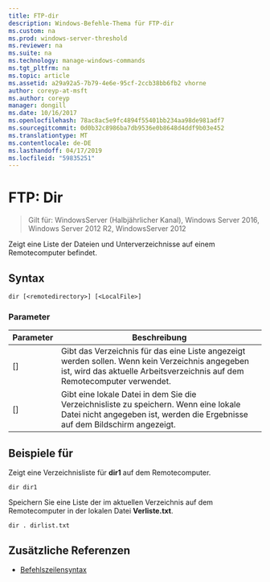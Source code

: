 ```yaml
---
title: FTP-dir
description: Windows-Befehle-Thema für FTP-dir
ms.custom: na
ms.prod: windows-server-threshold
ms.reviewer: na
ms.suite: na
ms.technology: manage-windows-commands
ms.tgt_pltfrm: na
ms.topic: article
ms.assetid: a29a92a5-7b79-4e6e-95cf-2ccb38bb6fb2 vhorne
author: coreyp-at-msft
ms.author: coreyp
manager: dongill
ms.date: 10/16/2017
ms.openlocfilehash: 78ac8ac5e9fc4894f55401bb234aa98de981adf7
ms.sourcegitcommit: 0d0b32c8986ba7db9536e0b8648d4ddf9b03e452
ms.translationtype: MT
ms.contentlocale: de-DE
ms.lasthandoff: 04/17/2019
ms.locfileid: "59835251"
---
```

# <a name="ftp-dir"></a>FTP: Dir

>Gilt für: WindowsServer (Halbjährlicher Kanal), Windows Server 2016, Windows Server 2012 R2, WindowsServer 2012

Zeigt eine Liste der Dateien und Unterverzeichnisse auf einem Remotecomputer befindet.   
## <a name="syntax"></a>Syntax  
```  
dir [<remotedirectory>] [<LocalFile>]  
```  
### <a name="parameters"></a>Parameter  
|Parameter|Beschreibung|  
|-------|--------|  
|[<remotedirectory>]|Gibt das Verzeichnis für das eine Liste angezeigt werden sollen. Wenn kein Verzeichnis angegeben ist, wird das aktuelle Arbeitsverzeichnis auf dem Remotecomputer verwendet.|  
|[<LocalFile>]|Gibt eine lokale Datei in dem Sie die Verzeichnisliste zu speichern. Wenn eine lokale Datei nicht angegeben ist, werden die Ergebnisse auf dem Bildschirm angezeigt.|  
## <a name="BKMK_Examples"></a>Beispiele für  
Zeigt eine Verzeichnisliste für **dir1** auf dem Remotecomputer.  
```  
dir dir1  
```  
Speichern Sie eine Liste der im aktuellen Verzeichnis auf dem Remotecomputer in der lokalen Datei **Verliste.txt**.  
```  
dir . dirlist.txt  
```  
## <a name="additional-references"></a>Zusätzliche Referenzen  
-   [Befehlszeilensyntax](command-line-syntax-key.md)  
